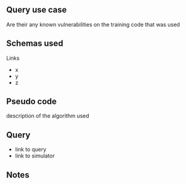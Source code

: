 ## Query use case

Are their any known vulnerabilities on the training code that was used



## Schemas used

Links 

* x
* y
* z



## Pseudo code 

description of the algorithm used 



## Query

- link to query
- link to simulator 





## Notes

